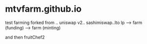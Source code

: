 # mtvfarm.github.io
test farming forked from .. uniswap v2.. sashimiswap..lto lp
--> farm (funding)
--> farm (minting)

and then fruitChef2

